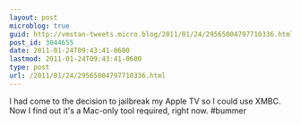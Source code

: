 ```yaml
---
layout: post
microblog: true
guid: http://vmstan-tweets.micro.blog/2011/01/24/29565004797710336.html
post_id: 3044655
date: 2011-01-24T09:43:41-0600
lastmod: 2011-01-24T09:43:41-0600
type: post
url: /2011/01/24/29565004797710336.html
---
```

I had come to the decision to jailbreak my Apple TV so I could use XMBC. Now I find out it's a Mac-only tool required, right now. #bummer
